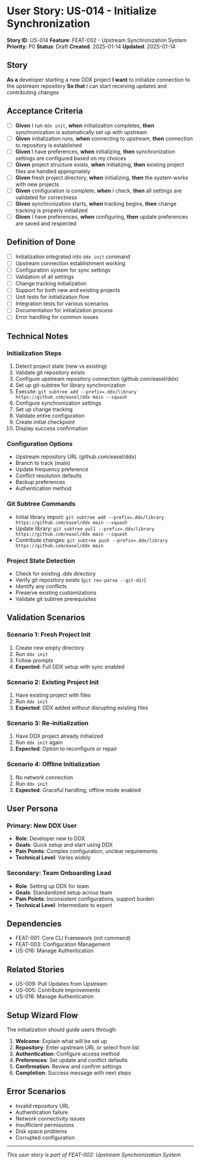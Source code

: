 # User Story: US-014 - Initialize Synchronization

**Story ID**: US-014
**Feature**: FEAT-002 - Upstream Synchronization System
**Priority**: P0
**Status**: Draft
**Created**: 2025-01-14
**Updated**: 2025-01-14

## Story

**As a** developer starting a new DDX project
**I want** to initialize connection to the upstream repository
**So that** I can start receiving updates and contributing changes

## Acceptance Criteria

- [ ] **Given** I run `ddx init`, **when** initialization completes, **then** synchronization is automatically set up with upstream
- [ ] **Given** initialization runs, **when** connecting to upstream, **then** connection to repository is established
- [ ] **Given** I have preferences, **when** initializing, **then** synchronization settings are configured based on my choices
- [ ] **Given** project structure exists, **when** initializing, **then** existing project files are handled appropriately
- [ ] **Given** fresh project directory, **when** initializing, **then** the system works with new projects
- [ ] **Given** configuration is complete, **when** I check, **then** all settings are validated for correctness
- [ ] **Given** synchronization starts, **when** tracking begins, **then** change tracking is properly initialized
- [ ] **Given** I have preferences, **when** configuring, **then** update preferences are saved and respected

## Definition of Done

- [ ] Initialization integrated into `ddx init` command
- [ ] Upstream connection establishment working
- [ ] Configuration system for sync settings
- [ ] Validation of all settings
- [ ] Change tracking initialization
- [ ] Support for both new and existing projects
- [ ] Unit tests for initialization flow
- [ ] Integration tests for various scenarios
- [ ] Documentation for initialization process
- [ ] Error handling for common issues

## Technical Notes

### Initialization Steps
1. Detect project state (new vs existing)
2. Validate git repository exists
3. Configure upstream repository connection (github.com/easel/ddx)
4. Set up git-subtree for library synchronization
5. Execute: `git subtree add --prefix=.ddx/library https://github.com/easel/ddx main --squash`
6. Configure synchronization settings
7. Set up change tracking
8. Validate entire configuration
9. Create initial checkpoint
10. Display success confirmation

### Configuration Options
- Upstream repository URL (github.com/easel/ddx)
- Branch to track (main)
- Update frequency preference
- Conflict resolution defaults
- Backup preferences
- Authentication method

### Git Subtree Commands
- Initial library import: `git subtree add --prefix=.ddx/library https://github.com/easel/ddx main --squash`
- Update library: `git subtree pull --prefix=.ddx/library https://github.com/easel/ddx main --squash`
- Contribute changes: `git subtree push --prefix=.ddx/library https://github.com/easel/ddx main`

### Project State Detection
- Check for existing .ddx directory
- Verify git repository exists (`git rev-parse --git-dir`)
- Identify any conflicts
- Preserve existing customizations
- Validate git subtree prerequisites

## Validation Scenarios

### Scenario 1: Fresh Project Init
1. Create new empty directory
2. Run `ddx init`
3. Follow prompts
4. **Expected**: Full DDX setup with sync enabled

### Scenario 2: Existing Project Init
1. Have existing project with files
2. Run `ddx init`
3. **Expected**: DDX added without disrupting existing files

### Scenario 3: Re-initialization
1. Have DDX project already initialized
2. Run `ddx init` again
3. **Expected**: Option to reconfigure or repair

### Scenario 4: Offline Initialization
1. No network connection
2. Run `ddx init`
3. **Expected**: Graceful handling, offline mode enabled

## User Persona

### Primary: New DDX User
- **Role**: Developer new to DDX
- **Goals**: Quick setup and start using DDX
- **Pain Points**: Complex configuration, unclear requirements
- **Technical Level**: Varies widely

### Secondary: Team Onboarding Lead
- **Role**: Setting up DDX for team
- **Goals**: Standardized setup across team
- **Pain Points**: Inconsistent configurations, support burden
- **Technical Level**: Intermediate to expert

## Dependencies

- FEAT-001: Core CLI Framework (init command)
- FEAT-003: Configuration Management
- US-016: Manage Authentication

## Related Stories

- US-009: Pull Updates from Upstream
- US-005: Contribute Improvements
- US-016: Manage Authentication

## Setup Wizard Flow

The initialization should guide users through:
1. **Welcome**: Explain what will be set up
2. **Repository**: Enter upstream URL or select from list
3. **Authentication**: Configure access method
4. **Preferences**: Set update and conflict defaults
5. **Confirmation**: Review and confirm settings
6. **Completion**: Success message with next steps

## Error Scenarios

- Invalid repository URL
- Authentication failure
- Network connectivity issues
- Insufficient permissions
- Disk space problems
- Corrupted configuration

---
*This user story is part of FEAT-002: Upstream Synchronization System*